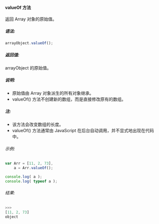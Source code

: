 #### valueOf 方法

  返回 Array 对象的原始值。

##### 语法:

  ```javascript
  arrayObject.valueOf();
  ```

##### 返回值:

  arrayObject 的原始值。
  
##### 说明:

  - 原始值由 Array 对象派生的所有对象继承。
  - valueOf() 方法不创建新的数组，而是直接修改原有的数组。

##### 注:

  - 该方法会改变数组的长度。
  - valueOf() 方法通常由 JavaScript 在后台自动调用，并不显式地出现在代码中。

###### 示例:

  ```javascript
  var Arr = [11, 2, 73],
      a = Arr.valueOf();
  
  console.log( a );
  console.log( typeof a );
  ```

###### 结果:

  ```javascript
  >>>
  [11, 2, 73]
  object
  ```
